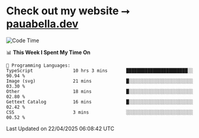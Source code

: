# Check out my website ⭢ [pauabella.dev](https://pauabella.dev)

<!--START_SECTION:waka-->
![Code Time](http://img.shields.io/badge/Code%20Time-4%2C348%20hrs%2021%20mins-blue)

📊 **This Week I Spent My Time On** 

```text
💬 Programming Languages: 
TypeScript               10 hrs 3 mins       ███████████████████████░░   90.94 % 
Image (svg)              21 mins             █░░░░░░░░░░░░░░░░░░░░░░░░   03.30 % 
Other                    18 mins             █░░░░░░░░░░░░░░░░░░░░░░░░   02.80 % 
Gettext Catalog          16 mins             █░░░░░░░░░░░░░░░░░░░░░░░░   02.42 % 
CSS                      3 mins              ░░░░░░░░░░░░░░░░░░░░░░░░░   00.52 % 
```


 Last Updated on 22/04/2025 06:08:42 UTC
<!--END_SECTION:waka-->
